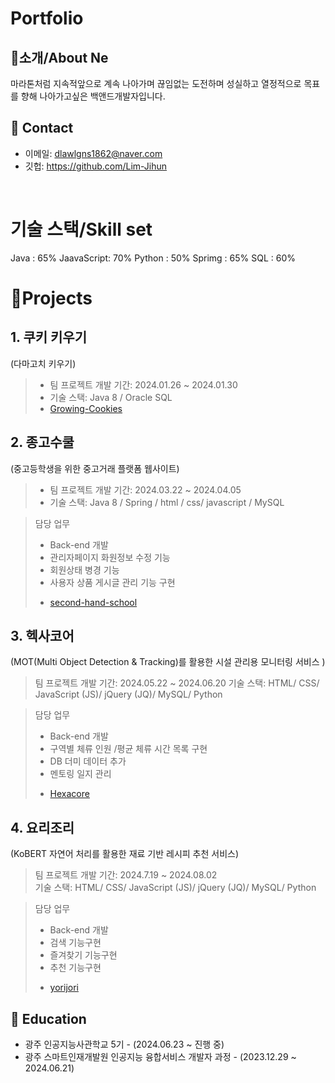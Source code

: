 # Portfolio     
## 👋소개/About Ne
마라톤처럼 지속적앞으로 계속 나아가며 끊임없는 도전하며 성실하고 열정적으로 목표를 향해 나아가고싶은 백앤드개발자입니다.

## :pushpin: Contact
- 이메일: dlawlgns1862@naver.com
- 깃헙: https://github.com/Lim-Jihun
</br>


# 기술 스택/Skill set
Java : 65%
JaavaScript: 70%
Python : 50%
Sprimg : 65%
SQL :  60%
</br> 

# 📝Projects
## 1. 쿠키 키우기   
   (다마고치 키우기)   
 > * 팀 프로젝트 개발 기간: 2024.01.26 ~ 2024.01.30   
 > * 기술 스택: Java 8 / Oracle SQL
 > * [Growing-Cookies](https://github.com/Lim-Jihun/Growing-Cookies)


## 2. 종고수쿨             
   (중고등학생을 위한 중고거래 플랫폼 웹사이트)     
  > * 팀 프로젝트 개발 기간: 2024.03.22 ~ 2024.04.05    
  > * 기술 스택: Java 8 / Spring / html / css/ javascript / MySQL
  
  > 담당 업무
   >- Back-end 개발
   >- 관리자페이지 화원정보 수정 기능
   >- 회원상태 병경 기능
   >- 사용자 상품 게시글 관리 기능 구현
   >
  > * [second-hand-school](https://github.com/Lim-Jihun/second-hand-school.git)

    
## 3. 헥사코어     
   (MOT(Multi Object Detection & Tracking)를 활용한 시설 관리용 모니터링 서비스 )
  >  팀 프로젝트 개발 기간: 2024.05.22 ~ 2024.06.20
  >  기술 스택: HTML/ CSS/ JavaScript (JS)/ jQuery (JQ)/ MySQL/ Python
  
  > 담당 업무
   >- Back-end 개발
   >- 구역별 체류 인원 /평균 체류 시간 목록 구현
   >- DB 더미 데이터 추가
   >- 멘토링 일지 관리
   >
  > * [Hexacore](https://github.com/Lim-Jihun/Hexacore.git)  


## 4. 요리조리       
   (KoBERT 자연어 처리를 활용한 재료 기반 레시피 추천 서비스)      
   >  팀 프로젝트 개발 기간: 2024.7.19 ~ 2024.08.02      
   >  기술 스택: HTML/ CSS/ JavaScript (JS)/ jQuery (JQ)/ MySQL/ Python

   > 담당 업무
   >- Back-end 개발
   >- 검색 기능구현
   >- 즐겨찾기 기능구현
   >- 추천 기능구현
   >
   > * [yorijori](https://github.com/Lim-Jihun/yorijori.git)


## 🛫 Education

- 광주 인공지능사관학교 5기 - (2024.06.23 ~ 진행 중)
- 광주 스마트인재개발원 인공지능 융합서비스 개발자 과정 - (2023.12.29 ~ 2024.06.21)
</br>
